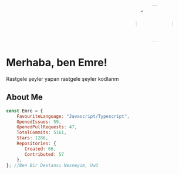 <!-- Header -->
<div align="right">
    <img style="width: 100px; height: 100px; border-radius: 50px; margin-right: 50px;" src="https://avatars.githubusercontent.com/u/55418697?v=4"/>
</div>

# Merhaba, ben Emre!
Rastgele şeyler yapan rastgele şeyler kodlarım

<!-- About me -->
## About Me

```js
const Emre = {
    FavouriteLanguage: "Javascript/Typescript",
    OpenedIssues: 59,
    OpenedPullRequests: 47,
    TotalCommits: 5161,
    Stars: 1286,
    Repositories: {
       Created: 66,
       Contributed: 57
    },
}; //Ben Bir Destansı Nesneyim, UwU
```